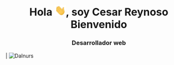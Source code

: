 <h1 align="center">Hola <img src="https://raw.githubusercontent.com/ABSphreak/ABSphreak/master/gifs/Hi.gif" width="30px">, soy Cesar Reynoso Bienvenido</h1>
<span  align="center"> <h3>Desarrollador web</h3> |  <img src="https://komarev.com/ghpvc/?username=Dalnurs" alt="Dalnurs" /></span>
